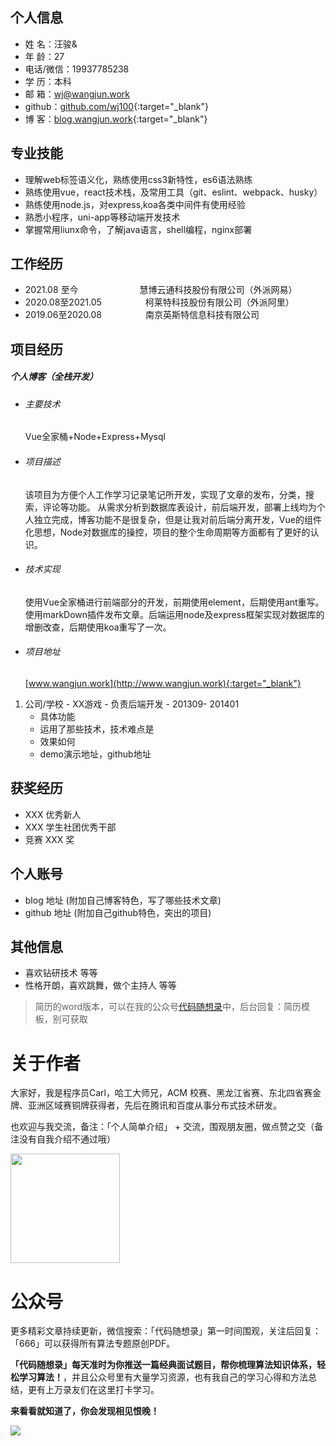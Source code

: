  <!-- <center>
     <h1>汪骏</h1>
 </center> -->

## 个人信息 

* 姓 名：汪骏&
* 年 龄：27  
* 电话/微信：19937785238
* 学 历：本科  
* 邮 箱：wj@wangjun.work
* github：[github.com/wj100](http://github.com/wj100){:target="_blank"}
* 博 客：[blog.wangjun.work](http://blog.wangjun.work){:target="_blank"}


## 专业技能

* 理解web标签语义化，熟练使用css3新特性，es6语法熟练
* 熟练使用vue，react技术栈，及常用工具（git、eslint、webpack、husky）
* 熟练使用node.js，对express,koa各类中间件有使用经验
* 熟悉小程序，uni-app等移动端开发技术
* 掌握常用liunx命令，了解java语言，shell编程，nginx部署


## 工作经历

* 2021.08     至今&emsp;&emsp;&emsp;&emsp;&emsp;&emsp;&emsp;慧博云通科技股份有限公司（外派网易）
* 2020.08至2021.05&emsp;&emsp;&emsp;&emsp;&emsp;柯莱特科技股份有限公司（外派阿里）
* 2019.06至2020.08&emsp;&emsp;&emsp;&emsp;&emsp;南京英斯特信息科技有限公司 


## 项目经历

##### 个人博客（全栈开发） 
  * ###### 主要技术  
    Vue全家桶+Node+Express+Mysql
  * ###### 项目描述  
    该项目为方便个人工作学习记录笔记所开发，实现了文章的发布，分类，搜索，评论等功能。
	从需求分析到数据库表设计，前后端开发，部署上线均为个人独立完成，博客功能不是很复杂，但是让我对前后端分离开发，Vue的组件化思想，Node对数据库的操控，项目的整个生命周期等方面都有了更好的认识。
  * ###### 技术实现  
    使用Vue全家桶进行前端部分的开发，前期使用element，后期使用ant重写。使用markDown插件发布文章。后端运用node及express框架实现对数据库的增删改查，后期使用koa重写了一次。
  * ###### 项目地址  
    [www.wangjun.work](http://www.wangjun.work){:target="_blank"}
1. 公司/学校 - XX游戏 - 负责后端开发 - 201309- 201401 
    * 具体功能 
    * 运用了那些技术，技术难点是
    * 效果如何
    * demo演示地址，github地址 

## 获奖经历
* XXX 优秀新人
* XXX 学生社团优秀干部
* 竞赛 XXX 奖

## 个人账号 
* blog 地址 (附加自己博客特色，写了哪些技术文章)
* github 地址 (附加自己github特色，突出的项目)

## 其他信息 
* 喜欢钻研技术 等等
* 性格开朗，喜欢跳舞，做个主持人 等等 

> 简历的word版本，可以在我的公众号[代码随想录](https://img-blog.csdnimg.cn/20200815195519696.png)中，后台回复：简历模板，别可获取

# 关于作者

大家好，我是程序员Carl，哈工大师兄，ACM 校赛、黑龙江省赛、东北四省赛金牌、亚洲区域赛铜牌获得者，先后在腾讯和百度从事分布式技术研发。

也欢迎与我交流，备注：「个人简单介绍」 + 交流，围观朋友圈，做点赞之交（备注没有自我介绍不通过哦）

<a name="微信"></a>
<img src="https://img-blog.csdnimg.cn/20200814140330894.png" data-img="1" width="175" height="175">

# 公众号

更多精彩文章持续更新，微信搜索：「代码随想录」第一时间围观，关注后回复：「666」可以获得所有算法专题原创PDF。


**「代码随想录」每天准时为你推送一篇经典面试题目，帮你梳理算法知识体系，轻松学习算法！**，并且公众号里有大量学习资源，也有我自己的学习心得和方法总结，更有上万录友们在这里打卡学习。

**来看看就知道了，你会发现相见恨晚！**

<a name="公众号"></a>

![](https://github.com/youngyangyang04/leetcode-master/blob/master/pics/%E5%85%AC%E4%BC%97%E5%8F%B7.png)

